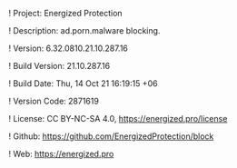 ! Project: Energized Protection

! Description: ad.porn.malware blocking.

! Version: 6.32.0810.21.10.287.16

! Build Version: 21.10.287.16

! Build Date: Thu, 14 Oct 21 16:19:15 +06

! Version Code: 2871619

! License: CC BY-NC-SA 4.0, https://energized.pro/license

! Github: https://github.com/EnergizedProtection/block

! Web: https://energized.pro
